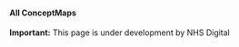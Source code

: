 #### All ConceptMaps

  <div markdown="span" class="alert alert-warning" role="alert"><i class="fa fa-warning"></i><b> Important:</b> This page is under development by NHS Digital</div>